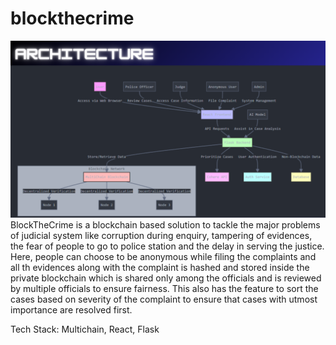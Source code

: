 # blockthecrime
![Architecture](BlockThecrime-Architecture.png)
BlockTheCrime is a blockchain based solution to tackle the major problems of judicial system like corruption during enquiry, tampering of evidences, the fear of people to go to police station and the delay in serving the justice. 
Here, people can choose to be anonymous while filing the complaints and all th evidences along with the complaint is hashed and stored inside the private blockchain which is shared only among the officials and is reviewed by multiple officials to ensure fairness. This also has the feature to sort the cases based on severity of the complaint to ensure that cases with utmost importance are resolved first.

Tech Stack: Multichain, React, Flask
